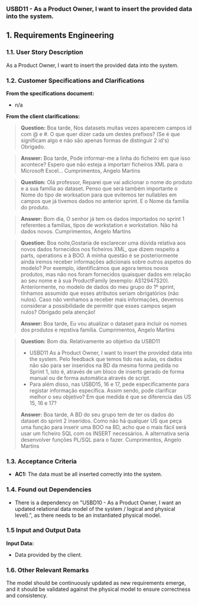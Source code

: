 ### USBD11 - As a Product Owner, I want to insert the provided data into the system.

## 1. Requirements Engineering
###  1.1. User Story Description

As a Product Owner, I want to insert the provided data into the system.

### 1.2. Customer Specifications and Clarifications
**From the specifications document:**

* n/a

**From the client clarifications:**

> **Question:** Boa tarde, Nos datasets muitas vezes aparecem campos id com @ e #. O que quer dizer cada um destes prefixos? (Se é que significam algo e não são apenas formas de distinguir 2 id's)
> Obrigado.

> **Answer:** Boa tarde, Pode informar-me a linha do ficheiro em que isso acontece? Espero que não esteja a importarr ficheiros XML para o Microsoft Excel...
>Cumprimentos, Angelo Martins

> **Question:** Olá professor, Reparei que vai adicionar o nome do produto e a sua família ao dataset. Penso que será também importante o Nome do tipo de worksation para que evitemos ter nullables em campos que já tivemos dados no anterior sprint.
> E o Nome da familia do produto.

> **Answer:** Bom dia, O senhor já tem os dados importados no sprint 1 referentes a famílias, tipos de workstation e workstation. Não há dados novos.
>Cumprimentos, Angelo Martins

> **Question:** Boa noite,Gostaria de esclarecer uma dúvida relativa aos novos dados fornecidos nos ficheiros XML, que dizem respeito a parts, operations e à BOO. A minha questão é se posteriormente ainda iremos receber informações adicionais sobre outros aspetos do modelo?
>Por exemplo, identificámos que agora temos novos produtos, mas não nos foram fornecidos quaisquer dados em relação ao seu nome e à sua ProductFamily (exemplo: AS12947S20). Anteriormente, no modelo de dados do meu grupo do 1º sprint, tínhamos assumido que esses atributos seriam obrigatórios (não nulos). Caso não venhamos a receber mais informações, devemos considerar a possibilidade de permitir que esses campos sejam nulos? 
> Obrigado pela atenção!
> 
> **Answer:** Boa tarde, Eu vou atualizar o dataset para incluir os nomes dos produtos e repstiva família.
>Cumprimentos, Angelo Martins

> **Question:** Bom dia. Relativamente ao objetivo da USBD11
> - USBD11 As a Product Owner, I want to insert the provided data into the system. Pelo feedback que temos tido nas aulas, os dados não são para ser inseridos na BD da mesma forma pedida no Sprint 1, isto é, através de um bloco de inserts gerado de forma manual ou de forma automática através de script. 
> - Para além disso, nas USBD15, 16 e 17, pede especificamente para registar informação específica.
>Assim sendo, pode clarificar melhor o seu objetivo? Em que medida é que se diferencia das US 15, 16 e 17?
> 
> **Answer:** Boa tarde, A BD do seu grupo tem de ter os dados do dataset do sprint 2 inseridos. Como não há qualquer US que peça uma função para inserir uma BOO na BD, acho que o mais fácil será usar um ficheiro SQL com os INSERT necessários. 
> A alternativa seria desenvolver funções PL/SQL para o fazer.
> Cumprimentos, Angelo Martins
> 
> 
### 1.3. Acceptance Criteria

* **AC1:** The data must be all inserted correctly into the system.

### 1.4. Found out Dependencies
* There is a dependency on "USBD10 - As a Product Owner, I want an updated relational data model of the system / logical and physical level).", as there needs to be an instantiated physical model.
### 1.5 Input and Output Data
**Input Data:**

* Data provided by the client.

### 1.6. Other Relevant Remarks
The model should be continuously updated as new requirements emerge, and it should be validated against the physical 
model to ensure correctness and consistency.
